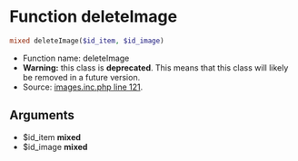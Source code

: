 Function deleteImage
===========================





```php
mixed deleteImage($id_item, $id_image)
```

* Function name: deleteImage
* **Warning:** this class is **deprecated**. This means that this class will likely be removed in a future version.
* Source: [images.inc.php line 121](https://github.com/PrestaShop/PrestaShop/blob/1.6.0.6/images.inc.php#L121).

Arguments
---------

* $id_item **mixed**
* $id_image **mixed**

